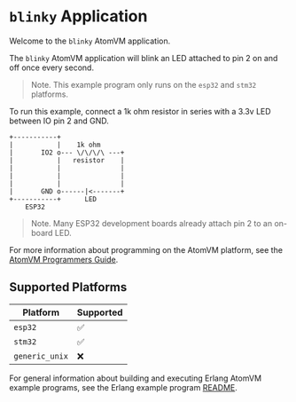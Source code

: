 # `blinky` Application

Welcome to the `blinky` AtomVM application.

The `blinky` AtomVM application will blink an LED attached to pin 2 on and off once every second.

> Note.  This example program only runs on the `esp32` and `stm32` platforms.

To run this example, connect a 1k ohm resistor in series with a 3.3v LED between IO pin 2 and GND.

    +-----------+
    |           |    1k ohm
    |       IO2 o--- \/\/\/\ ---+
    |           |   resistor    |
    |           |               |
    |           |               |
    |           |               |
    |       GND o------|<-------+
    +-----------+      LED
        ESP32

> Note.  Many ESP32 development boards already attach pin 2 to an on-board LED.

For more information about programming on the AtomVM platform, see the [AtomVM Programmers Guide](https://doc.atomvm.net/programmers-guide.html).

## Supported Platforms

| Platform | Supported |
|----------|-----------|
| `esp32`  | ✅ |
| `stm32`  | ✅ |
| `generic_unix`  | ❌ |

For general information about building and executing Erlang AtomVM example programs, see the Erlang example program [README](../README.md).
